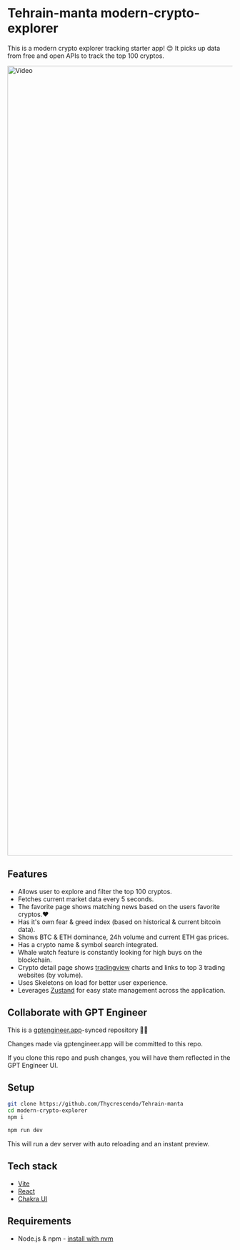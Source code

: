 # Tehrain-manta modern-crypto-explorer

This is a modern crypto explorer tracking starter app! 😊
It picks up data from free and open APIs to track the top 100 cryptos. 

<img width="1768" alt="Video" src="https://github.com/katiBe3/modern-crypto-explorer/blob/main/src/assets/Video.gif?raw=true">

## Features
* Allows user to explore and filter the top 100 cryptos.
* Fetches current market data every 5 seconds.
* The favorite page shows matching news based on the users favorite cryptos.❤️
* Has it's own fear & greed index (based on historical & current bitcoin data).
* Shows BTC & ETH dominance, 24h volume and current ETH gas prices.
* Has a crypto name & symbol search integrated.
* Whale watch feature is constantly looking for high buys on the blockchain.
* Crypto detail page shows [tradingview](https://github.com/tradingview/lightweight-charts) charts and links to top 3 trading websites (by volume).
* Uses Skeletons on load for better user experience.
* Leverages [Zustand](https://github.com/pmndrs/zustand) for easy state management across the application.

## Collaborate with GPT Engineer

This is a [gptengineer.app](https://gptengineer.app)-synced repository 🌟🤖

Changes made via gptengineer.app will be committed to this repo.

If you clone this repo and push changes, you will have them reflected in the GPT Engineer UI.

## Setup

```sh
git clone https://github.com/Thycrescendo/Tehrain-manta
cd modern-crypto-explorer
npm i
```

```sh
npm run dev
```

This will run a dev server with auto reloading and an instant preview.

## Tech stack

- [Vite](https://vitejs.dev/)
- [React](https://react.dev/)
- [Chakra UI](https://chakra-ui.com/)

## Requirements

- Node.js & npm - [install with nvm](https://github.com/nvm-sh/nvm#installing-and-updating)
